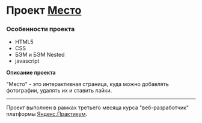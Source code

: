# Проект [Место](https://sirobg.github.io/mesto/index.html)

### Особенности проекта
* HTML5
* CSS
* БЭМ и БЭМ Nested
* javascript

**Описание проекта**

"Место" - это интерактивная страница, куда можно добавлять фотографии, удалять их и ставить лайки.

---

Проект выполнен в рамках третьего месяца курса "веб-разработчик" платформы [Яндекс.Практикум](https://praktikum.yandex.ru "Яндекс.Практикум").
